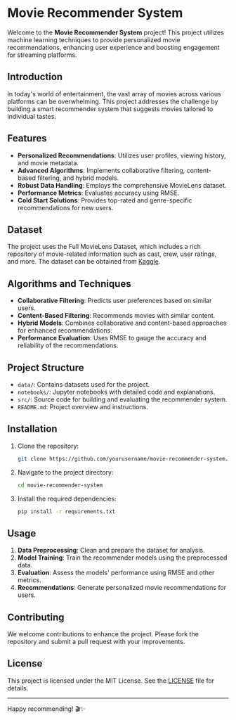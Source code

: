 # Movie Recommender System

Welcome to the **Movie Recommender System** project! This project utilizes machine learning techniques to provide personalized movie recommendations, enhancing user experience and boosting engagement for streaming platforms.

## Introduction

In today's world of entertainment, the vast array of movies across various platforms can be overwhelming. This project addresses the challenge by building a smart recommender system that suggests movies tailored to individual tastes.

## Features

- **Personalized Recommendations**: Utilizes user profiles, viewing history, and movie metadata.
- **Advanced Algorithms**: Implements collaborative filtering, content-based filtering, and hybrid models.
- **Robust Data Handling**: Employs the comprehensive MovieLens dataset.
- **Performance Metrics**: Evaluates accuracy using RMSE.
- **Cold Start Solutions**: Provides top-rated and genre-specific recommendations for new users.

## Dataset

The project uses the Full MovieLens Dataset, which includes a rich repository of movie-related information such as cast, crew, user ratings, and more. The dataset can be obtained from [Kaggle](https://www.kaggle.com/).

## Algorithms and Techniques

- **Collaborative Filtering**: Predicts user preferences based on similar users.
- **Content-Based Filtering**: Recommends movies with similar content.
- **Hybrid Models**: Combines collaborative and content-based approaches for enhanced recommendations.
- **Performance Evaluation**: Uses RMSE to gauge the accuracy and reliability of the recommendations.

## Project Structure

- `data/`: Contains datasets used for the project.
- `notebooks/`: Jupyter notebooks with detailed code and explanations.
- `src/`: Source code for building and evaluating the recommender system.
- `README.md`: Project overview and instructions.

## Installation

1. Clone the repository:
    ```bash
    git clone https://github.com/yourusername/movie-recommender-system.git
    ```

2. Navigate to the project directory:
    ```bash
    cd movie-recommender-system
    ```

3. Install the required dependencies:
    ```bash
    pip install -r requirements.txt
    ```

## Usage

1. **Data Preprocessing**: Clean and prepare the dataset for analysis.
2. **Model Training**: Train the recommender models using the preprocessed data.
3. **Evaluation**: Assess the models' performance using RMSE and other metrics.
4. **Recommendations**: Generate personalized movie recommendations for users.

## Contributing

We welcome contributions to enhance the project. Please fork the repository and submit a pull request with your improvements.

## License

This project is licensed under the MIT License. See the [LICENSE](LICENSE) file for details.

---

Happy recommending! 🎬✨
